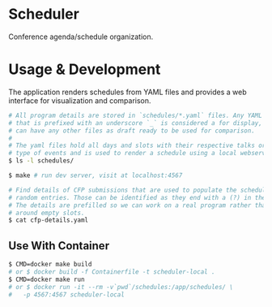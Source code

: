 
# Scheduler

Conference agenda/schedule organization.

# Usage & Development

The application renders schedules from YAML files and provides a web interface
for visualization and comparison.

```sh
# All program details are stored in `schedules/*.yaml` files. Any YAML file
# that is prefixed with an underscore `_` is considered a for display, so you
# can have any other files as draft ready to be used for comparison.
#
# The yaml files hold all days and slots with their respective talks or other
# type of events and is used to render a schedule using a local webserver.
$ ls -l schedules/

$ make # run dev server, visit at localhost:4567

# Find details of CFP submissions that are used to populate the schedule with
# random entries. Those can be identified as they end with a (?) in the title.
# The details are prefilled so we can work on a real program rather than moving
# around empty slots.
$ cat cfp-details.yaml
```

## Use With Container

```sh
$ CMD=docker make build
# or $ docker build -f Containerfile -t scheduler-local .
$ CMD=docker make run
# or $ docker run -it --rm -v`pwd`/schedules:/app/schedules/ \
#   -p 4567:4567 scheduler-local
```
